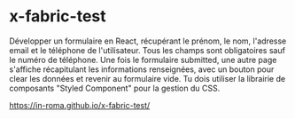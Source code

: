 # x-fabric-test

Développer un formulaire en React, récupérant le prénom, le nom, l'adresse email et le téléphone de l'utilisateur. Tous les champs sont obligatoires sauf le numéro de téléphone. Une fois le formulaire submitted, une autre page s'affiche récapitulant les informations renseignées, avec un bouton pour clear les données et revenir au formulaire vide. Tu dois utiliser la librairie de composants "Styled Component" pour la gestion du CSS.

https://in-roma.github.io/x-fabric-test/